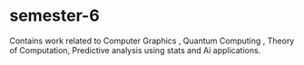 # semester-6
Contains work related to Computer Graphics , Quantum Computing , Theory of Computation, Predictive analysis using stats and Ai applications.
